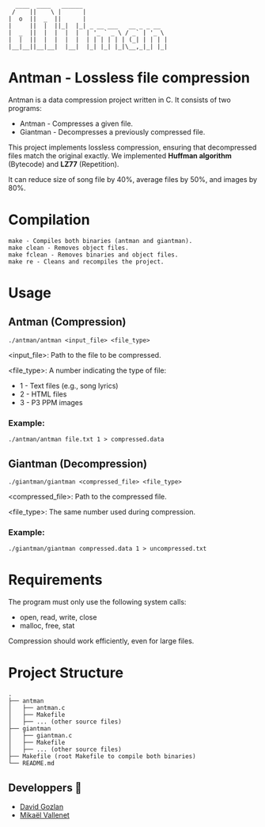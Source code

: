 ```
  ____  ____   ______ 
 /    ||    \ |      |
|  o  ||  _  ||      |
|     ||  |  ||_|  |_| _ __ ___   __ _ _ __  
|  _  ||  |  |  |  |  | '_ ` _ \ / _` | '_ \ 
|  |  ||  |  |  |  |  | | | | | | (_| | | | |
|__|__||__|__|  |__|  |_| |_| |_|\__,_|_| |_|
```
# Antman - Lossless file compression 

Antman is a data compression project written in C. It consists of two programs:

- Antman - Compresses a given file.
- Giantman - Decompresses a previously compressed file.

This project implements lossless compression, ensuring that decompressed files match the original exactly.
We implemented **Huffman algorithm** (Bytecode) and **LZ77** (Repetition).

It can reduce size of song file by 40%, average files by 50%, and images by 80%.

# Compilation
```
make - Compiles both binaries (antman and giantman).
make clean - Removes object files.
make fclean - Removes binaries and object files.
make re - Cleans and recompiles the project.
```

# Usage

## Antman (Compression)

`./antman/antman <input_file> <file_type>`

<input_file>: Path to the file to be compressed.

<file_type>: A number indicating the type of file:

- 1 - Text files (e.g., song lyrics)
- 2 - HTML files
- 3 - P3 PPM images

### Example:

`./antman/antman file.txt 1 > compressed.data`

## Giantman (Decompression)

`./giantman/giantman <compressed_file> <file_type>`

<compressed_file>: Path to the compressed file.

<file_type>: The same number used during compression.

### Example:

`./giantman/giantman compressed.data 1 > uncompressed.txt`

# Requirements

The program must only use the following system calls:

- open, read, write, close
- malloc, free, stat

Compression should work efficiently, even for large files.

# Project Structure

```
.
├── antman
│   ├── antman.c
│   ├── Makefile
│   ├── ... (other source files)
├── giantman
│   ├── giantman.c
│   ├── Makefile
│   ├── ... (other source files)
├── Makefile (root Makefile to compile both binaries)
└── README.md
```
## Developpers 🚀
 - [David Gozlan](https://github.com/Davphla)
 - [Mikaël Vallenet](https://github.com/Mikatech)



